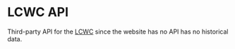 # LCWC API

Third-party API for the [LCWC](https://www.lcwc911.us/live-incident-list) since the website has no API has no historical data.
